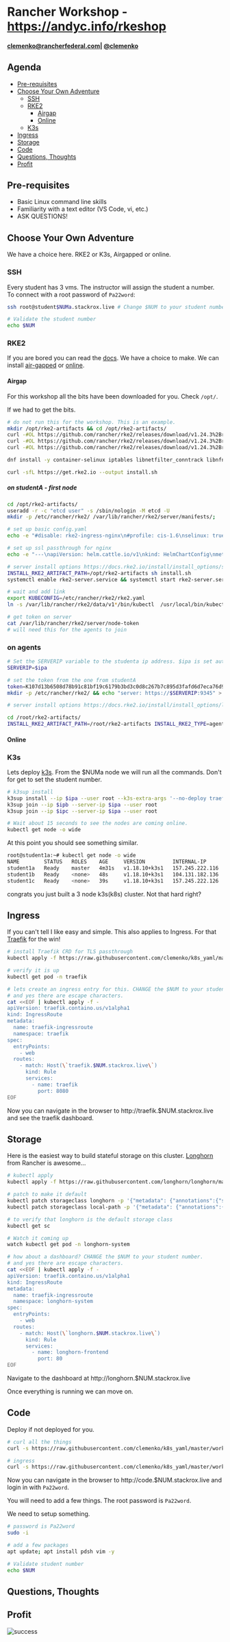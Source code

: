# Rancher Workshop - https://andyc.info/rkeshop

#### clemenko@rancherfederal.com| [@clemenko](https://twitter.com/clemenko)

## Agenda

- [Pre-requisites](#Pre-requisites)
- [Choose Your Own Adventure](#choose-your-own-adventure)
  - [SSH](#ssh)
  - [RKE2](#RKE2)
    - [Airgap](#airgap)
    - [Online](#online)
  - [K3s](#K3s)
- [Ingress](#Ingress)
- [Storage](#Storage)
- [Code](#Code)
- [Questions, Thoughts](#Questions,-Thoughts)
- [Profit](#profit)

## Pre-requisites

- Basic Linux command line skills
- Familiarity with a text editor (VS Code, vi, etc.)
- ASK QUESTIONS!

## Choose Your Own Adventure

We have a choice here. RKE2 or K3s, Airgapped or online.

### SSH

Every student has 3 vms. The instructor will assign the student a number. To connect with a root password of `Pa22word`:

```bash
ssh root@student$NUMa.stackrox.live # Change $NUM to your student number

# Validate the student number
echo $NUM
```

### RKE2

If you are bored you can read the [docs](https://docs.rke2.io/). We have a choice to make. We can install [air-gapped](#airgap) or [online](#online).

#### Airgap

For this workshop all the bits have been downloaded for you. Check `/opt/`.

If we had to get the bits.

```bash
# do not run this for the workshop. This is an example.
mkdir /opt/rke2-artifacts && cd /opt/rke2-artifacts/
curl -#OL https://github.com/rancher/rke2/releases/download/v1.24.3%2Brke2r1/rke2-images.linux-amd64.tar.zst
curl -#OL https://github.com/rancher/rke2/releases/download/v1.24.3%2Brke2r1/rke2.linux-amd64.tar.gz
curl -#OL https://github.com/rancher/rke2/releases/download/v1.24.3%2Brke2r1/sha256sum-amd64.txt

dnf install -y container-selinux iptables libnetfilter_conntrack libnfnetlink libnftnl policycoreutils-python-utils

curl -sfL https://get.rke2.io --output install.sh
```

##### on studentA - first node

```bash
cd /opt/rke2-artifacts/
useradd -r -c "etcd user" -s /sbin/nologin -M etcd -U
mkdir -p /etc/rancher/rke2/ /var/lib/rancher/rke2/server/manifests/;

# set up basic config.yaml
echo -e "#disable: rke2-ingress-nginx\n#profile: cis-1.6\nselinux: true" > /etc/rancher/rke2/config.yaml; 

# set up ssl passthrough for nginx
echo -e "---\napiVersion: helm.cattle.io/v1\nkind: HelmChartConfig\nmetadata:\n  name: rke2-ingress-nginx\n  namespace: kube-system\nspec:\n  valuesContent: |-\n    controller:\n      config:\n        use-forwarded-headers: true\n      extraArgs:\n        enable-ssl-passthrough: true" > /var/lib/rancher/rke2/server/manifests/rke2-ingress-nginx-config.yaml; 

# server install options https://docs.rke2.io/install/install_options/server_config/
INSTALL_RKE2_ARTIFACT_PATH=/opt/rke2-artifacts sh install.sh 
systemctl enable rke2-server.service && systemctl start rke2-server.service

# wait and add link
export KUBECONFIG=/etc/rancher/rke2/rke2.yaml 
ln -s /var/lib/rancher/rke2/data/v1*/bin/kubectl  /usr/local/bin/kubectl

# get token on server
cat /var/lib/rancher/rke2/server/node-token
# will need this for the agents to join

```

### on agents

```bash
# Set the SERVERIP variable to the studenta ip address. $ipa is set automatically.
SERVERIP=$ipa

# set the token from the one from studentA 
token=K107d13b6508d78b91c81bf19c6179b3bd3c0d8c267b7c895d3fafd6d7eca76d9d3::server:078debaf13f07dfe1611526d9ceec385
mkdir -p /etc/rancher/rke2/ && echo "server: https://$SERVERIP:9345" > /etc/rancher/rke2/config.yaml && echo "token: "$token >> /etc/rancher/rke2/config.yaml

# server install options https://docs.rke2.io/install/install_options/linux_agent_config/

cd /root/rke2-artifacts/
INSTALL_RKE2_ARTIFACT_PATH=/root/rke2-artifacts INSTALL_RKE2_TYPE=agent sh install.sh && systemctl enable rke2-agent.service && systemctl start rke2-agent.service
```




#### Online


### K3s

Lets deploy [k3s](https://k3s.io). From the $NUMa node we will run all the commands. Don't for get to set the student number.

```bash
# k3sup install
k3sup install --ip $ipa --user root --k3s-extra-args '--no-deploy traefik' --cluster --local-path ~/.kube/config
k3sup join --ip $ipb --server-ip $ipa --user root
k3sup join --ip $ipc --server-ip $ipa --user root

# Wait about 15 seconds to see the nodes are coming online.
kubectl get node -o wide
```

At this point you should see something similar.

```bash
root@student1a:~# kubectl get node -o wide
NAME        STATUS   ROLES    AGE     VERSION         INTERNAL-IP       EXTERNAL-IP   OS-IMAGE             KERNEL-VERSION     CONTAINER-RUNTIME
student1a   Ready    master   4m31s   v1.18.10+k3s1   157.245.222.116   <none>        Ubuntu 20.04.1 LTS   5.4.0-45-generic   containerd://1.3.3-k3s2
student1b   Ready    <none>   48s     v1.18.10+k3s1   104.131.182.136   <none>        Ubuntu 20.04.1 LTS   5.4.0-45-generic   containerd://1.3.3-k3s2
student1c   Ready    <none>   39s     v1.18.10+k3s1   157.245.222.126   <none>        Ubuntu 20.04.1 LTS   5.4.0-45-generic   containerd://1.3.3-k3s2
```

congrats you just built a 3 node k3s(k8s) cluster. Not that hard right?

## Ingress

If you can't tell I like easy and simple. This also applies to Ingress. For that [Traefik](https://traefik.io/) for the win!

```bash
# install Traefik CRD for TLS passthrough
kubectl apply -f https://raw.githubusercontent.com/clemenko/k8s_yaml/master/traefik_crd_deployment.yml

# verify it is up
kubectl get pod -n traefik

# lets create an ingress entry for this. CHANGE the $NUM to your student number.
# and yes there are escape characters.
cat <<EOF | kubectl apply -f -
apiVersion: traefik.containo.us/v1alpha1
kind: IngressRoute
metadata:
  name: traefik-ingressroute
  namespace: traefik
spec:
  entryPoints:
    - web
  routes:
    - match: Host(\`traefik.$NUM.stackrox.live\`)
      kind: Rule
      services:
        - name: traefik
          port: 8080
EOF
```

Now you can navigate in the browser to http://traefik.$NUM.stackrox.live and see the traefik dashboard.

## Storage

Here is the easiest way to build stateful storage on this cluster. [Longhorn](https://longhorn.io) from Rancher is awesome...

```bash
# kubectl apply
kubectl apply -f https://raw.githubusercontent.com/longhorn/longhorn/master/deploy/longhorn.yaml

# patch to make it default
kubectl patch storageclass longhorn -p '{"metadata": {"annotations":{"storageclass.kubernetes.io/is-default-class":"true"}}}'
kubectl patch storageclass local-path -p '{"metadata": {"annotations":{"storageclass.kubernetes.io/is-default-class":"false"}}}'

# to verify that longhorn is the default storage class
kubectl get sc

# Watch it coming up
watch kubectl get pod -n longhorn-system

# how about a dashboard? CHANGE the $NUM to your student number.
# and yes there are escape characters.
cat <<EOF | kubectl apply -f -
apiVersion: traefik.containo.us/v1alpha1
kind: IngressRoute
metadata:
  name: traefik-ingressroute
  namespace: longhorn-system
spec:
  entryPoints:
    - web
  routes:
    - match: Host(\`longhorn.$NUM.stackrox.live\`)
      kind: Rule
      services:
        - name: longhorn-frontend
          port: 80
EOF

```

Navigate to the dashboard at http://longhorn.$NUM.stackrox.live

Once everything is running we can move on.

## Code

Deploy if not deployed for you.

```bash
# curl all the things
curl -s https://raw.githubusercontent.com/clemenko/k8s_yaml/master/workshop-code-server.yml | sed 's/dockr.life/'$NUM'.stackrox.live/g' | kubectl  apply -f -

# ingress
curl -s https://raw.githubusercontent.com/clemenko/k8s_yaml/master/workshop_yamls.yaml | sed "s/\$NUM/$NUM/" | kubectl apply -f -
```

Now you can navigate in the browser to http://code.$NUM.stackrox.live and login in with `Pa22word`.

You will need to add a few things. The root password is `Pa22word`.

We need to setup something.

```bash
# password is Pa22word
sudo -i

# add a few packages
apt update; apt install pdsh vim -y

# Validate student number
echo $NUM
```

## Questions, Thoughts

## Profit

![success](./images/success.jpg)